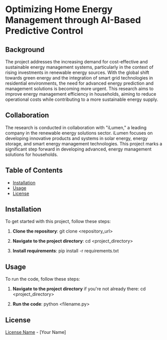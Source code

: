 
# Optimizing Home Energy Management through AI-Based Predictive Control

## Background
The project addresses the increasing demand for cost-effective and sustainable energy management systems, particularly in the context of rising investments in renewable energy sources. With the global shift towards green energy and the integration of smart grid technologies in residential environments, the need for advanced energy prediction and management solutions is becoming more urgent. This research aims to improve energy management efficiency in households, aiming to reduce operational costs while contributing to a more sustainable energy supply.

## Collaboration
The research is conducted in collaboration with "iLumen," a leading company in the renewable energy solutions sector. iLumen focuses on developing innovative products and systems in solar energy, energy storage, and smart energy management technologies. This project marks a significant step forward in developing advanced, energy management solutions for households.

## Table of Contents

- [Installation](#installation)
- [Usage](#usage)
- [License](#license)

## Installation

To get started with this project, follow these steps:

1. **Clone the repository**:
    git clone <repository_url>

2. **Navigate to the project directory**:
    cd <project_directory>

3. **Install requirements**:
   pip install -r requirements.txt

## Usage

To run the code, follow these steps:

1. **Navigate to the project directory** if you're not already there:
cd <project_directory>

2. **Run the code**:
python <filename.py>

## License

[License Name](link_to_license) - [Your Name]


















